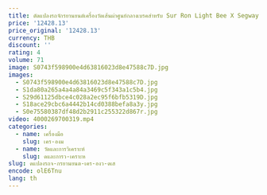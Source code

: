 ```yaml
---
title: ดัดแปลงรถจักรยานยนต์เครื่องวัดเส้นผ่าศูนย์กลางเบรคสําหรับ Sur Ron Light Bee X Segway X160 X260 Talaria Sting Enhanced Performance
price: '12428.13'
price_original: '12428.13'
currency: THB
discount: ''
rating: 4
volume: 71
image: S0743f598900e4d63816023d8e47588c7D.jpg
images:
  - S0743f598900e4d63816023d8e47588c7D.jpg
  - S1da80a265a4a4a84a3469c5f343a1c5b4.jpg
  - S29d61125dbce4c028a2ec95f6bfb5319D.jpg
  - S18ace29cbc6a4442b14cd0388befa8a3y.jpg
  - S0e75580387df48d2b2911c255322d867r.jpg
video: 4000269700319.mp4
categories:
  - name: เครื่องมือ
    slug: เคร-องม
  - name: วัดและการวิเคราะห์
    slug: ดและการว-เคราะห
slug: ดแปลงรถจ-กรยานยนต-เคร-องว-ดเส
encode: olE6Tnu
lang: th
---
```

  